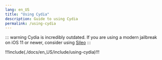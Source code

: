 ```yaml
---
lang: en_US
title: "Using Cydia"
description: Guide to using Cydia
permalink: /using-cydia
---
```


::: warning
Cydia is incredibly outdated. If you are using a modern jailbreak on iOS 11 or newer, consider using [Sileo](/installing-sileo)
:::

!!!include(./docs/en_US/include/using-cydia)!!!